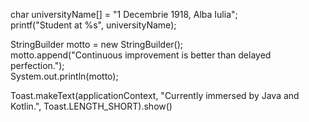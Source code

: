 char universityName[] = "1 Decembrie 1918, Alba Iulia";<br>
printf("Student at %s", universityName);<br>

StringBuilder motto = new StringBuilder();<br>
motto.append("Continuous improvement is better than delayed perfection.");<br>
System.out.println(motto);<br>

Toast.makeText(applicationContext, "Currently immersed by Java and Kotlin.", Toast.LENGTH_SHORT).show()
